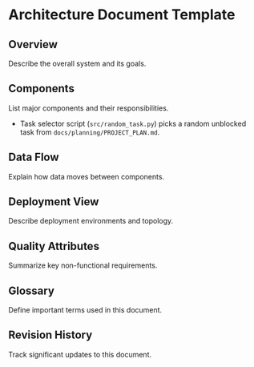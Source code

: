 # Architecture Document Template

## Overview
Describe the overall system and its goals.

## Components
List major components and their responsibilities.
- Task selector script (`src/random_task.py`) picks a random unblocked task from
  `docs/planning/PROJECT_PLAN.md`.

## Data Flow
Explain how data moves between components.

## Deployment View
Describe deployment environments and topology.

## Quality Attributes
Summarize key non-functional requirements.

## Glossary
Define important terms used in this document.

## Revision History
Track significant updates to this document.
